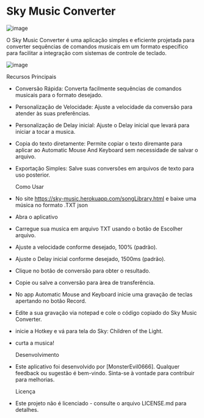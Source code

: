 # Sky Music Converter


![image](https://github.com/MonsterEvil0666/Sky-Music-Converter/assets/115512214/61a090e1-171e-4731-8804-633e1606f2d3)



O Sky Music Converter é uma aplicação simples e eficiente projetada para converter sequências de comandos musicais em um formato específico para facilitar a integração com sistemas de controle de teclado.


![image](https://github.com/MonsterEvil0666/Sky-Music-Converter/assets/115512214/61095e59-58c3-41a9-9a61-77433253de32)



   Recursos Principais
- Conversão Rápida: Converta facilmente sequências de comandos musicais para o formato desejado.
- Personalização de Velocidade: Ajuste a velocidade da conversão para atender às suas preferências.
- Personalização de Delay inicial: Ajuste o Delay inicial que levará para iniciar a tocar a musica.
- Copia do texto diretamente: Permite copiar o texto diremante para aplicar ao Automatic Mouse And Keyboard sem necessidade de salvar o arquivo.
- Exportação Simples: Salve suas conversões em arquivos de texto para uso posterior.

   Como Usar
- No site https://sky-music.herokuapp.com/songLibrary.html e baixe uma música no formato .TXT json
- Abra o aplicativo 
- Carregue sua musica em arquivo TXT usando o botão de Escolher arquivo.
- Ajuste a velocidade conforme desejado, 100% (padrão).
- Ajuste o Delay inicial conforme desejado, 1500ms (padrão).
- Clique no botão de conversão para obter o resultado.
- Copie ou salve a conversão para àrea de transferência.
- No app Automatic Mouse and Keyboard inicie uma gravação de teclas apertando no botão Record.
- Edite a sua gravação via notepad e cole o código copiado do Sky Music Converter.
- inicie a Hotkey e vá para tela do Sky: Children of the Light.
- curta a musica!


   Desenvolvimento
- Este aplicativo foi desenvolvido por [MonsterEvil0666]. Qualquer feedback ou sugestão é bem-vindo. Sinta-se à vontade para contribuir para melhorias.

   Licença
- Este projeto não é licenciado - consulte o arquivo LICENSE.md para detalhes.
